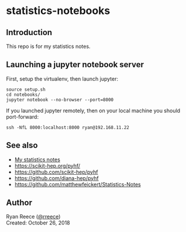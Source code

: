 statistics-notebooks
===============================================================================

Introduction
-------------------------------------------------------------------------------

This repo is for my statistics notes.


Launching a jupyter notebook server
-------------------------------------------------------------------------------

First, setup the virtualenv, then launch jupyter:

    source setup.sh
    cd notebooks/
    jupyter notebook --no-browser --port=8000

If you launched jupyter remotely, then on your local machine
you should port-forward:

    ssh -NfL 8000:localhost:8000 ryan@192.168.11.22


See also
-------------------------------------------------------------------------------

-   [My statistics notes](http://rreece.github.io/outline-of-philosophy/statistics.html)
-   <https://scikit-hep.org/pyhf/>
-   <https://github.com/scikit-hep/pyhf>
-   <https://github.com/diana-hep/pyhf>
-   <https://github.com/matthewfeickert/Statistics-Notes>


Author
-------------------------------------------------------------------------------

Ryan Reece ([@rreece](https://github.com/rreece))            
Created: October 26, 2018
